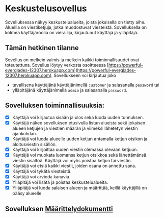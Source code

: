 # Keskustelusovellus
Sovelluksessa näkyy keskustelualueita, joista jokaisella on tietty aihe.
Alueilla on viestiketjuja, jotka muodostuvat viesteistä.
Sovelluksella on kolmea käyttäjäroolia on vierailija, kirjautunut käyttäjä ja ylläpitäjä.

## Tämän hetkinen tilanne
Sovellus on melkein valmis ja melkein kaikki toiminnallisuudet ovat toteutettuna.
Sovellus löytyy verkosta osoitteessa [https://powerful-everglades-12307.herokuapp.com](https://powerful-everglades-12307.herokuapp.com).
Sovellukseen voi kirjautua joko
 * tavallisena käyttäjänä käyttäjänimellä ```customer``` ja salasanalla ```password``` tai
 * ylläpitäjänä käyttäjänimellä ```admin``` ja salasanalla ```password```.

## Sovelluksen toiminnallisuuksia:
- [x] Käyttäjä voi kirjautua sisään ja ulos sekä luoda uuden tunnuksen.
- [x] Käyttäjä näkee sovelluksen etusivulla listan alueista sekä jokaisen alueen ketjujen ja viestien määrän ja viimeksi lähetetyn viestin ajankohdan.
- [x] Käyttäjä voi luoda alueelle uuden ketjun antamalla ketjun otsikon ja aloitusviestin sisällön.
- [x] Käyttäjä voi kirjoittaa uuden viestin olemassa olevaan ketjuun.
- [x] Käyttäjä voi muokata luomansa ketjun otsikkoa sekä lähettämänsä viestin sisältöä. Käyttäjä voi myös poistaa ketjun tai viestin.
- [x] Käyttäjä voi etsiä kaikki viestit, joiden osana on annettu sana.
- [x] Käyttäjä voi tykätä viesteistä.
- [x] Käyttäjä voi arvioda kanavia.
- [x] Ylläpitäjä voi lisätä ja poistaa keskustelualueita.
- [x] Ylläpitäjä voi luoda salaisen alueen ja määrittää, keillä käyttäjillä on pääsy alueelle

## Sovelluksen [Määrittelydokumentti](./documentation/README.md)
